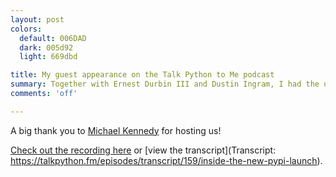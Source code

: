 ```yaml
---
layout: post
colors:
  default: 006DAD
  dark: 005d92
  light: 669dbd

title: My guest appearance on the Talk Python to Me podcast
summary: Together with Ernest Durbin III and Dustin Ingram, I had the opportunity to speak about the new PyPI on the Talk Python to Me podcast
comments: 'off'

---
```


A big thank you to [Michael Kennedy](https://twitter.com/mkennedy) for hosting us!

[Check out the recording here](https://talkpython.fm/episodes/show/159/inside-the-new-pypi-launch) or [view the transcript](Transcript: https://talkpython.fm/episodes/transcript/159/inside-the-new-pypi-launch).

